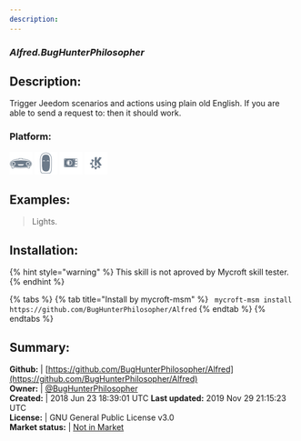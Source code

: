 ```yaml
---
description: 
---
```


### _Alfred.BugHunterPhilosopher_  
## Description:  
Trigger Jeedom scenarios and actions using plain old English. If you are able to send a request to:
 then it should work.  
### Platform:  
 ![Mark I](../.gitbook/assets/mark-1-icon.png)  ![Mark II](../.gitbook/assets/mark-2-icon.png)  ![Picroft](../.gitbook/assets/picroft-icon.png)  ![plasmoid](../.gitbook/assets/kde.png)   
  
## Examples:  
> Lights.  
  
## Installation:  
{% hint style="warning" %}
This skill is not aproved by Mycroft skill tester.
{% endhint %}
    
{% tabs %}
{% tab title="Install by mycroft-msm" %}
``` mycroft-msm install https://github.com/BugHunterPhilosopher/Alfred```
{% endtab %}
  {% endtabs %}
    
## Summary:  
**Github:** | [https://github.com/BugHunterPhilosopher/Alfred](https://github.com/BugHunterPhilosopher/Alfred)  
**Owner:** | [@BugHunterPhilosopher](https://github.com/BugHunterPhilosopher)  
**Created:** | 2018 Jun 23 18:39:01 UTC  **Last updated:** 2019 Nov 29 21:15:23 UTC  
**License:** | GNU General Public License v3.0  
**Market status:** | [Not in Market](https://market.mycroft.ai/skill/)  
